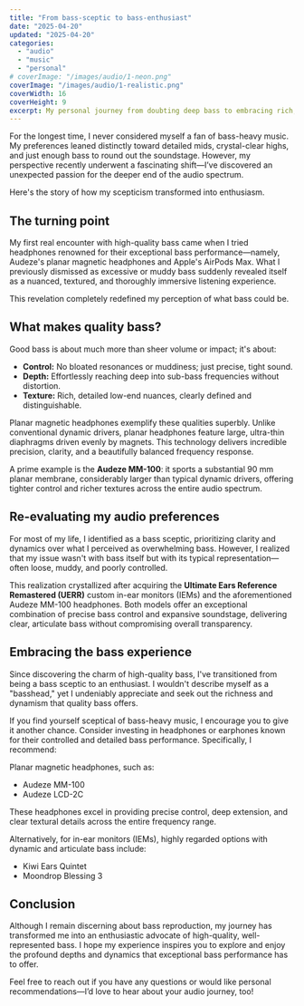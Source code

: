 ```yaml
---
title: "From bass-sceptic to bass-enthusiast"
date: "2025-04-20"
updated: "2025-04-20"
categories:
  - "audio"
  - "music"
  - "personal"
# coverImage: "/images/audio/1-neon.png"
coverImage: "/images/audio/1-realistic.png"
coverWidth: 16
coverHeight: 9
excerpt: My personal journey from doubting deep bass to embracing rich, detailed low-end frequencies.
---
```


For the longest time, I never considered myself a fan of bass-heavy music. My preferences leaned distinctly toward detailed mids, crystal-clear highs, and just enough bass to round out the soundstage. However, my perspective recently underwent a fascinating shift—I’ve discovered an unexpected passion for the deeper end of the audio spectrum.

Here's the story of how my scepticism transformed into enthusiasm.

## The turning point

My first real encounter with high-quality bass came when I tried headphones renowned for their exceptional bass performance—namely, Audeze's planar magnetic headphones and Apple's AirPods Max. What I previously dismissed as excessive or muddy bass suddenly revealed itself as a nuanced, textured, and thoroughly immersive listening experience.

This revelation completely redefined my perception of what bass could be.

## What makes quality bass?

Good bass is about much more than sheer volume or impact; it's about:

- **Control:** No bloated resonances or muddiness; just precise, tight sound.
- **Depth:** Effortlessly reaching deep into sub-bass frequencies without distortion.
- **Texture:** Rich, detailed low-end nuances, clearly defined and distinguishable.

Planar magnetic headphones exemplify these qualities superbly. Unlike conventional dynamic drivers, planar headphones feature large, ultra-thin diaphragms driven evenly by magnets. This technology delivers incredible precision, clarity, and a beautifully balanced frequency response.

A prime example is the **Audeze MM-100**: it sports a substantial 90 mm planar membrane, considerably larger than typical dynamic drivers, offering tighter control and richer textures across the entire audio spectrum.

## Re-evaluating my audio preferences

For most of my life, I identified as a bass sceptic, prioritizing clarity and dynamics over what I perceived as overwhelming bass. However, I realized that my issue wasn't with bass itself but with its typical representation—often loose, muddy, and poorly controlled.

This realization crystallized after acquiring the **Ultimate Ears Reference Remastered (UERR)** custom in-ear monitors (IEMs) and the aforementioned Audeze MM-100 headphones. Both models offer an exceptional combination of precise bass control and expansive soundstage, delivering clear, articulate bass without compromising overall transparency.

## Embracing the bass experience
Since discovering the charm of high-quality bass, I've transitioned from being a bass sceptic to an enthusiast. I wouldn't describe myself as a "basshead," yet I undeniably appreciate and seek out the richness and dynamism that quality bass offers.

If you find yourself sceptical of bass-heavy music, I encourage you to give it another chance. Consider investing in headphones or earphones known for their controlled and detailed bass performance. Specifically, I recommend:

Planar magnetic headphones, such as:

* Audeze MM-100
* Audeze LCD-2C

These headphones excel in providing precise control, deep extension, and clear textural details across the entire frequency range.

Alternatively, for in-ear monitors (IEMs), highly regarded options with dynamic and articulate bass include:

* Kiwi Ears Quintet
* Moondrop Blessing 3

## Conclusion
Although I remain discerning about bass reproduction, my journey has transformed me into an enthusiastic advocate of high-quality, well-represented bass. I hope my experience inspires you to explore and enjoy the profound depths and dynamics that exceptional bass performance has to offer.

Feel free to reach out if you have any questions or would like personal recommendations—I’d love to hear about your audio journey, too!
